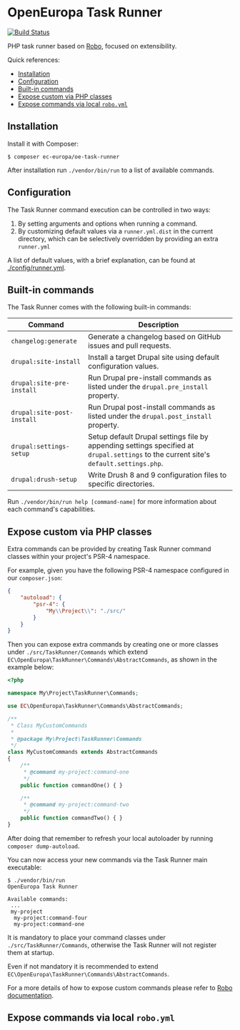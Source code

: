 # OpenEuropa Task Runner

[![Build Status](https://travis-ci.org/ec-europa/oe-task-runner.svg?branch=master)](https://travis-ci.org/ec-europa/oe-task-runner)

PHP task runner based on [Robo](http://robo.li/), focused on extensibility. 

Quick references:

- [Installation](#installation)
- [Configuration](#configuration)
- [Built-in commands](#built-in-commands)
- [Expose custom via PHP classes](#expose-custom-via-php-classes)
- [Expose commands via local `robo.yml`](#expose-commands-via-local-robo-yml)

## Installation

Install it with Composer:

```
$ composer ec-europa/oe-task-runner
```

After installation run `./vendor/bin/run` to a list of available commands. 

## Configuration

The Task Runner command execution can be controlled in two ways:

1. By setting arguments and options when running a command.
2. By customizing default values via a `runner.yml.dist` in the current directory, which can be selectively overridden by providing an extra `runner.yml` 

A list of default values, with a brief explanation, can be found at [./config/runner.yml](./config/runner.yml).

## Built-in commands

The Task Runner comes with the following built-in commands:

| Command                      | Description |
| ---------------------------- |-------------|
| `changelog:generate`         | Generate a changelog based on GitHub issues and pull requests. |
| `drupal:site-install`        | Install a target Drupal site using default configuration values. |
| `drupal:site-pre-install`    | Run Drupal pre-install commands as listed under the `drupal.pre_install` property. |
| `drupal:site-post-install`   | Run Drupal post-install commands as listed under the `drupal.post_install` property. | 
| `drupal:settings-setup`      | Setup default Drupal settings file by appending settings specified at `drupal.settings` to the current site's `default.settings.php`. |
| `drupal:drush-setup`         | Write Drush 8 and 9 configuration files to specific directories. |

Run `./vendor/bin/run help [command-name]` for more information about each command's capabilities.

## Expose custom via PHP classes

Extra commands can be provided by creating Task Runner command classes within your project's PSR-4 namespace.

For example, given you have the following PSR-4 namespace configured in our `composer.json`:

```json
{
    "autoload": {
        "psr-4": {
            "My\\Project\\": "./src/"
        }
    }
}
```

Then you can expose extra commands by creating one or more classes under `./src/TaskRunner/Commands` which extend
`EC\OpenEuropa\TaskRunner\Commands\AbstractCommands`, as shown in the example below:

```php
<?php

namespace My\Project\TaskRunner\Commands;

use EC\OpenEuropa\TaskRunner\Commands\AbstractCommands;

/**
 * Class MyCustomCommands
 *
 * @package My\Project\TaskRunner\Commands
 */
class MyCustomCommands extends AbstractCommands
{
    /**
     * @command my-project:command-one
     */
    public function commandOne() { }

    /**
     * @command my-project:command-two
     */
    public function commandTwo() { }
}
```

After doing that remember to refresh your local autoloader by running `composer dump-autoload`.
 
You can now access your new commands via the Task Runner main executable:

```
$ ./vendor/bin/run 
OpenEuropa Task Runner 

Available commands:
 ...
 my-project
  my-project:command-four       
  my-project:command-one        
```

It is mandatory to place your command classes under `./src/TaskRunner/Commands`, otherwise the Task Runner will not
register them at startup.

Even if not mandatory it is recommended to extend `EC\OpenEuropa\TaskRunner\Commands\AbstractCommands`.

For a more details of how to expose custom commands please refer to [Robo documentation](http://robo.li/).

## Expose commands via local `robo.yml`